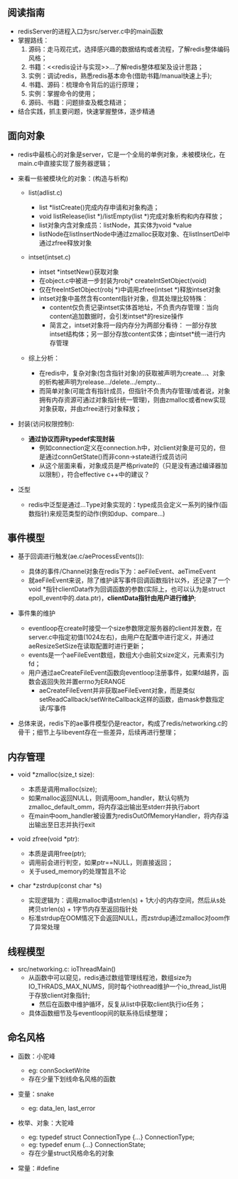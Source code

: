 ## 阅读指南
- redisServer的进程入口为src/server.c中的main函数
- 掌握路线：
    1. 源码：走马观花式，选择感兴趣的数据结构或者流程，了解redis整体编码风格；
    2. 书籍：<<redis设计与实现>>...了解redis整体框架及设计思路；
    3. 实例：调试redis，熟悉redis基本命令(借助书籍/manual快速上手);
    4. 书籍、源码：梳理命令背后的运行原理；
    5. 实例：掌握命令的使用；
    6. 源码、书籍：问题排查及概念精进；
- 结合实践，抓主要问题，快速掌握整体，逐步精通

## 面向对象
- redis中最核心的对象是server，它是一个全局的单例对象，未被模块化，在main.c中直接实现了服务器逻辑；

- 来看一些被模块化的对象：(构造与析构)
    - list(adlist.c)
        - list *listCreate()完成内存申请和对象构造；
        - void listRelease(list *)/listEmpty(list *)完成对象析构和内存释放；
        - list对象内含对象成员：listNode，其实体为void *value
        - listNode在listInsertNode中通过zmalloc获取对象、在listInsertDel中通过zfree释放对象

    - intset(intset.c)
        - intset *intsetNew()获取对象
        - 在object.c中被进一步封装为robj* createIntSetObject(void)
        - 仅在freeIntSetObject(robj *)中调用zfree(intset *)释放intset对象
        - intset对象中虽然含有content指针对象，但其处理比较特殊：
            - content仅负责记录intset实体首地址，不负责内存管理：当向content追加数据时，会引发intset*的resize操作
            - 简言之，intset对象将一段内存分为两部分看待： 一部分存放intset结构体；另一部分存放content实体；由intset*统一进行内存管理

    - 综上分析：
        - 在redis中，复杂对象(包含指针对象)的获取被声明为create...、对象的析构被声明为release.../delete.../empty...
        - 而简单对象(可能含有指针成员，但指针不负责内存管理/或者说，对象拥有内存资源可通过对象指针统一管理)，则由zmalloc或者new实现对象获取，并由zfree进行对象释放；

- 封装(访问权限控制):
    - **通过协议而非typedef实现封装**
        - 例如connection定义在connection.h中，对client对象是可见的，但是通过connGetState()而非conn->state进行成员访问
        - 从这个层面来看，对象成员是严格private的（只是没有通过编译器加以限制），符合effective c++中的建议？

- 泛型
    - redis中泛型是通过...Type对象实现的：type成员会定义一系列的操作(函数指针)来规范类型的动作(例如dup、compare...)

## 事件模型
- 基于回调进行触发(ae.c/aeProcessEvents()): 
    - 具体的事件/Channel对象在redis下为：aeFileEvent、aeTimeEvent
    - 就aeFileEvent来说，除了维护读写事件回调函数指针以外，还记录了一个void *指针clientData作为回调函数的参数(实际上，也可以认为是struct epoll_event中的.data.ptr)，**clientData指针由用户进行维护**;
- 事件集的维护
    - eventloop在create时接受一个size参数限定服务器的client并发数，在server.c中指定初值(1024左右)，由用户在配置中进行定义，并通过aeResizeSetSize在读取配置时进行更新；
    - events是一个aeFileEvent数组，数组大小由前文size定义，元素索引为fd；
    - 用户通过aeCreateFileEvent函数向eventloop注册事件，如果fd越界，函数会返回失败并置errno为ERANGE
        - aeCreateFileEvent并非获取aeFileEvent对象，而是类似setReadCallback/setWriteCallback这样的函数，由mask参数指定读/写事件

- 总体来说，redis下的ae事件模型仍是reactor，构成了redis/networking.c的骨干；细节上与libevent存在一些差异，后续再进行整理；

## 内存管理
- void *zmalloc(size_t size):
    - 本质是调用malloc(size);
    - 如果malloc返回NULL，则调用oom_handler，默认句柄为zmalloc_default_omm，将内存溢出输出至stderr并执行abort
    - 在main中oom_handler被设置为redisOutOfMemoryHandler，将内存溢出输出至日志并执行exit

- void zfree(void *ptr):
    - 本质是调用free(ptr);
    - 调用前会进行判空，如果ptr==NULL，则直接返回；
    - 关于used_memory的处理暂且不论

- char *zstrdup(const char *s)
    - 实现逻辑为：调用zmalloc申请strlen(s) + 1大小的内存空间，然后从s处拷贝strlen(s) + 1字节内存至返回指针处
    - 标准strdup在OOM情况下会返回NULL，而zstrdup通过zmalloc对oom作了异常处理

## 线程模型
- src/networking.c: ioThreadMain()
    - 从函数中可以窥见，redis通过数组管理线程池，数组size为IO_THRADS_MAX_NUMS，同时每个iothread维护一个io_thread_list用于存放client对象指针;
        - 然后在函数中维护循环，反复从list中获取client执行io任务；
    - 具体函数细节及与eventloop间的联系待后续整理；

## 命名风格
- 函数：小驼峰
    - eg: connSocketWrite
    - 存在少量下划线命名风格的函数

- 变量：snake
    - eg: data_len, last_error

- 枚举、对象：大驼峰
    - eg: typedef struct ConnectionType {...} ConnectionType;
    - eg: typedef enum {...} ConnectionState;
    - 存在少量struct风格命名的对象

- 常量：#define

